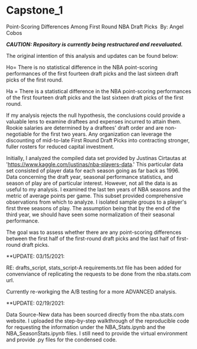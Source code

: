 # Capstone_1
Point-Scoring Differences Among First Round NBA Draft Picks
‌
By:‌ ‌Angel‌ ‌Cobos‌ ‌

***CAUTION: Repository is currently being restructured and reevaluated.***

The original intention of this analysis and updates can be found below:

Ho= There is no statistical difference in the NBA point-scoring performances of the first fourteen draft picks and the last sixteen draft picks of the first round.

Ha = There is a statistical difference in the NBA point-scoring performances of the first fourteen draft picks and the last sixteen draft picks of the first round.

If my analysis rejects the null hypothesis, the conclusions could provide a valuable lens to examine draftees and expenses incurred to attain them.
Rookie salaries are determined by a draftees' draft order and are non-negotiable for the first two years. Any organization can leverage the discounting of mid-to-late First Round Draft Picks into contracting stronger, fuller rosters for reduced capital investment.

Initially, I analyzed the compiled data set provided by Justinas Cirtautas at 'https://www.kaggle.com/justinas/nba-players-data.' This particular data set consisted of player data for each season going as far back as 1996. Data concerning the draft year, seasonal performance statistics, and season of play are of particular interest. However, not all the data is as useful to my analysis. I examined the last ten years of NBA seasons and the metric of average points per game. This subset provided comprehensive observations from which to analyze. I isolated sample groups to a player's first three seasons of play. The assumption being that by the end of the third year, we should have seen some normalization of their seasonal performance.

The goal was to assess whether there are any point-scoring differences between the first half of the first-round draft picks and the last half of first-round draft picks.

**UPDATE: 03/15/2021:

RE: drafts_script, stats_script-A requirements.txt file has been added for convenviance of replicating the requests to be done from the nba.stats.com url.

Currently re-workging the A/B testing for a more ADVANCED analysis.

**UPDATE: 02/19/2021:

Data Source-New data has been sourced directly from the nba.stats.com website. I uploaded the step-by-step walkthrough of the reproducible code for requesting the information under the NBA_Stats.ipynb and the NBA_SeasonStats.ipynb files. I still need to provide the virtual environment and provide .py files for the condensed code.
‌
